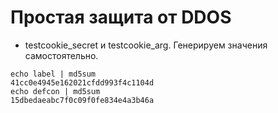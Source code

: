 # Простая защита от DDOS 

* testcookie_secret и testcookie_arg. Генерируем значения самостоятельно.
```
echo label | md5sum 
41cc0e4945e162021cfdd993f4c1104d  
echo defcon | md5sum 
15dbedaeabc7f0c09f0fe834e4a3b46a
```
